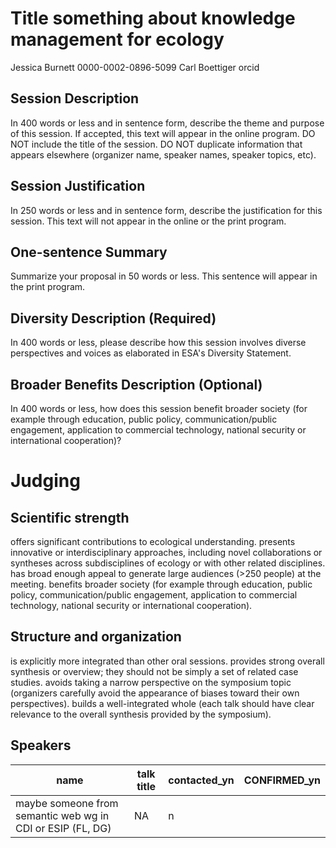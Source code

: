 # Title something about knowledge management for ecology 

Jessica Burnett 0000-0002-0896-5099
Carl Boettiger orcid


## Session Description
In 400 words or less and in sentence form, describe the theme and purpose of this session.
If accepted, this text will appear in the online program.
DO NOT include the title of the session.
DO NOT duplicate information that appears elsewhere (organizer name, speaker names, speaker topics, etc).

## Session Justification
In 250 words or less and in sentence form, describe the justification for this session.
This text will not appear in the online or the print program.

## One-sentence Summary
Summarize your proposal in 50 words or less.
This sentence will appear in the print program.

## Diversity Description (Required)
In 400 words or less, please describe how this session involves diverse perspectives and voices as elaborated in ESA's Diversity Statement.

## Broader Benefits Description (Optional)
In 400 words or less, how does this session benefit broader society (for example through education, public policy, communication/public engagement, application to commercial technology, national security or international cooperation)?

# Judging
## Scientific strength
offers significant contributions to ecological understanding.
presents innovative or interdisciplinary approaches, including novel collaborations or syntheses across subdisciplines of ecology or with other related disciplines.
has broad enough appeal to generate large audiences (>250 people) at the meeting.
benefits broader society (for example through education, public policy, communication/public engagement, application to commercial technology, national security or international cooperation).
## Structure and organization
is explicitly more integrated than other oral sessions.
provides strong overall synthesis or overview; they should not be simply a set of related case studies.
avoids taking a narrow perspective on the symposium topic (organizers carefully avoid the appearance of biases toward their own perspectives).
builds a well-integrated whole (each talk should have clear relevance to the overall synthesis provided by the symposium).
## Speakers
name | talk title | contacted_yn | CONFIRMED_yn
------------|--------------------------|----- | -----
maybe someone from semantic web wg in CDI or ESIP (FL, DG) | NA | n |  
